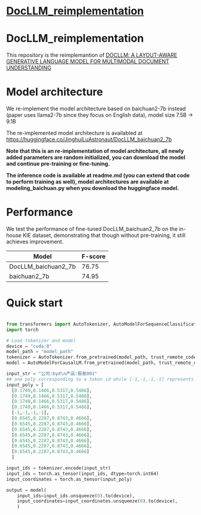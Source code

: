 # [DocLLM_reimplementation](https://github.com/GeorgeLuImmortal/DocLLM_reimplementation)

# DocLLM_reimplementation

This repository is the reimplemantion of [DOCLLM: A LAYOUT-AWARE GENERATIVE LANGUAGE MODEL
FOR MULTIMODAL DOCUMENT UNDERSTANDING](https://arxiv.org/pdf/2401.00908.pdf)

# Model architecture

We re-implement the model architecture based on baichuan2-7b instead (paper uses llama2-7b since they focus on English data), model size 7.5B -> 9.1B

The re-implemented model architecture is availabled at 
https://huggingface.co/JinghuiLuAstronaut/DocLLM_baichuan2_7b

**Note that this is an re-implementation of model architecture, all newly added parameters are random initialized, you can download the model and continue pre-training or fine-tuning.**

**The inference code is available at readme.md (you can extend that code to perform training as well), model architectures are available at modeling_baichuan.py when you download the huggingface model.**

# Performance

We test the performance of fine-tuned DocLLM_baichuan2_7b on the in-house KIE dataset, demonstrating that though without pre-training, it still achieves improvement.


| Model  | F-score |
| ------------- | ------------- |
| DocLLM\_baichuan2\_7b  | 76.75  |
| baichuan2\_7b | 74.95  |

# Quick start

```python

from transformers import AutoTokenizer, AutoModelForSequenceClassification, AutoModelForCausalLM
import torch

# Load tokenizer and model
device = "cuda:0"
model_path = "model_path"
tokenizer = AutoTokenizer.from_pretrained(model_path, trust_remote_code = True, padding_side = 'left')
model = AutoModelForCausalLM.from_pretrained(model_path, trust_remote_code = True).to(device)

input_str = "公司:byd\n产品:极氪001"
## one poly corresponding to a token id while [-1,-1,-1,-1] represents masked poly, corresponding to "\n" in this example
input_poly = [
  [0.1749,0.1466,0.5317,0.5486],
  [0.1749,0.1466,0.5317,0.5486],
  [0.1749,0.1466,0.5317,0.5486],
  [0.1749,0.1466,0.5317,0.5486],
  [-1,-1,-1,-1],
  [0.6545,0.2287,0.8743,0.4666],
  [0.6545,0.2287,0.8743,0.4666],
  [0.6545,0.2287,0.8743,0.4666],
  [0.6545,0.2287,0.8743,0.4666],
  [0.6545,0.2287,0.8743,0.4666],
  [0.6545,0.2287,0.8743,0.4666],
  [0.6545,0.2287,0.8743,0.4666]
  ]

input_ids = tokenizer.encode(input_str)
input_ids = torch.as_tensor(input_ids, dtype=torch.int64)
input_coordinates = torch.as_tensor(input_poly)

output = model(
    input_ids=input_ids.unsqueeze(0).to(device), 
    input_coordinates=input_coordinates.unsqueeze(0).to(device),
    )
